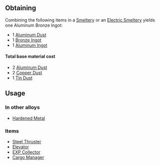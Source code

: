 
## Obtaining

Combining the following items in a [Smeltery](https://github.com/Slimefun/Slimefun4/wiki/Smeltery) or an [Electric Smeltery](https://github.com/Slimefun/Slimefun4/wiki/Electric-Smeltery) yields one Aluminum Bronze Ingot:

* 1 [Aluminum Dust](https://github.com/Slimefun/Slimefun4/wiki/Aluminum-Dust)
* 1 [Bronze Ingot](https://github.com/Slimefun/Slimefun4/wiki/Bronze-Ingot)
* 1 [Aluminum Ingot](https://github.com/Slimefun/Slimefun4/wiki/Aluminum-Ingot)

#### Total base material cost 

* 2 [Aluminum Dust](https://github.com/Slimefun/Slimefun4/wiki/Aluminum-Dust)
* 2 [Copper Dust](https://github.com/Slimefun/Slimefun4/wiki/Copper-Dust)
* 1 [Tin Dust](https://github.com/Slimefun/Slimefun4/wiki/Tin-Dust)

## Usage

### In other alloys

* [Hardened Metal](https://github.com/Slimefun/Slimefun4/wiki/Hardened-Metal)

### Items

* [Steel Thruster](https://github.com/Slimefun/Slimefun4/wiki/Steel-Thruster)
* [Elevator](https://github.com/Slimefun/Slimefun4/wiki/Elevator)
* [EXP Collector](https://github.com/Slimefun/Slimefun4/wiki/EXP-Collector)
* [Cargo Manager](https://github.com/Slimefun/Slimefun4/wiki/Cargo-Manager)
